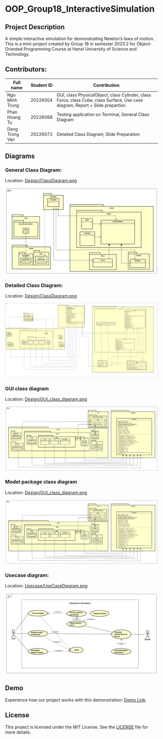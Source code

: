 # OOP_Group18_InteractiveSimulation
## Project Description
A simple interactive simulation for demonstrating Newton’s laws of motion.
This is a mini-project created by Group 18 in semester 2023.2 for Object-Oriented Programming Course at Hanoi University of Science and Technology.
## Contributors:
| Full name           | Student ID   | Contribution                                                                                                                   |
---------------------|------------  |--------------------------------------------------------------------------------------------------------------------------------|
| Ngo Minh Trung      |20226004      | GUI, class PhysicalObject, class Cylinder, class Force, class Cube, class Surface, Use case diagram, Report + Slide prepartion |
| Phan Hoang Tu       | 20226068     | Testing application on Terminal, General Class Diagram                                                                         |
| Dang Trong Van      | 20226072     | Detailed Class Diagram, Slide Preparation                                                                                      |



## Diagrams
### General Class Diagram:
Location: [Design/ClassDiagram.png](Design/General_Class_Diagram.png)

![Alt text](Design/General_Class_Diagram.png)

### Detailed Class Diagram:
Location: [Design/ClassDiagram.png](Design/ClassDiagram.png)

![Alt text](Design/ClassDiagram.png)

### GUI class diagram
Location: [Design/GUI_class_diagram.png](Design/GUI_class_diagram.png)

![Alt text](Design/GUI_class_diagram.png)

### Model package class diagram
Location: [Design/GUI_class_diagram.png](Design/Model_Class_Diagram.png)

![Alt text](Design/GUI_class_diagram.png)

### Usecase diagram:
Location: [Usecase/UseCaseDiagram.png](Usecase/UseCaseDiagram.png)

![Alt text](Usecase/UseCaseDiagram.png)

## Demo 
  Experience how our project works with this demonstration: [Demo Link](https://drive.google.com/file/d/1NLIkhn11kc8dD9bCNWWKvwizjR59NYKG/view?usp=sharing][DemoVideo).

## License
This project is licensed under the MIT License. See the [LICENSE](LICENSE) file for more details.